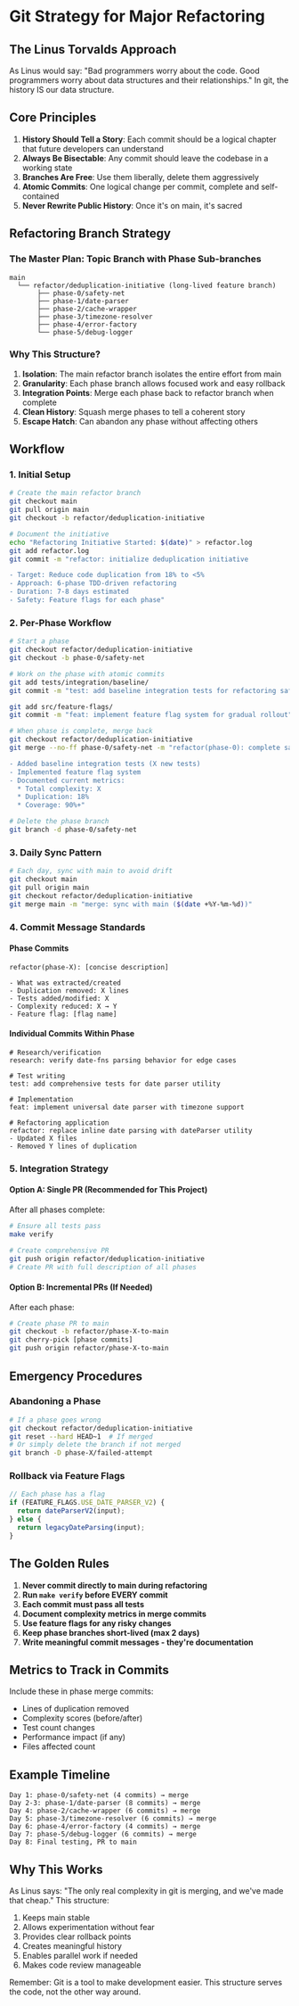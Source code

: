# Git Strategy for Major Refactoring

## The Linus Torvalds Approach

As Linus would say: "Bad programmers worry about the code. Good programmers worry about data structures and their relationships." In git, the history IS our data structure.

## Core Principles

1. **History Should Tell a Story**: Each commit should be a logical chapter that future developers can understand
2. **Always Be Bisectable**: Any commit should leave the codebase in a working state
3. **Branches Are Free**: Use them liberally, delete them aggressively
4. **Atomic Commits**: One logical change per commit, complete and self-contained
5. **Never Rewrite Public History**: Once it's on main, it's sacred

## Refactoring Branch Strategy

### The Master Plan: Topic Branch with Phase Sub-branches

```
main
  └── refactor/deduplication-initiative (long-lived feature branch)
       ├── phase-0/safety-net
       ├── phase-1/date-parser
       ├── phase-2/cache-wrapper
       ├── phase-3/timezone-resolver
       ├── phase-4/error-factory
       └── phase-5/debug-logger
```

### Why This Structure?

1. **Isolation**: The main refactor branch isolates the entire effort from main
2. **Granularity**: Each phase branch allows focused work and easy rollback
3. **Integration Points**: Merge each phase back to refactor branch when complete
4. **Clean History**: Squash merge phases to tell a coherent story
5. **Escape Hatch**: Can abandon any phase without affecting others

## Workflow

### 1. Initial Setup
```bash
# Create the main refactor branch
git checkout main
git pull origin main
git checkout -b refactor/deduplication-initiative

# Document the initiative
echo "Refactoring Initiative Started: $(date)" > refactor.log
git add refactor.log
git commit -m "refactor: initialize deduplication initiative

- Target: Reduce code duplication from 18% to <5%
- Approach: 6-phase TDD-driven refactoring
- Duration: 7-8 days estimated
- Safety: Feature flags for each phase"
```

### 2. Per-Phase Workflow
```bash
# Start a phase
git checkout refactor/deduplication-initiative
git checkout -b phase-0/safety-net

# Work on the phase with atomic commits
git add tests/integration/baseline/
git commit -m "test: add baseline integration tests for refactoring safety"

git add src/feature-flags/
git commit -m "feat: implement feature flag system for gradual rollout"

# When phase is complete, merge back
git checkout refactor/deduplication-initiative
git merge --no-ff phase-0/safety-net -m "refactor(phase-0): complete safety net implementation

- Added baseline integration tests (X new tests)
- Implemented feature flag system
- Documented current metrics:
  * Total complexity: X
  * Duplication: 18%
  * Coverage: 90%+"

# Delete the phase branch
git branch -d phase-0/safety-net
```

### 3. Daily Sync Pattern
```bash
# Each day, sync with main to avoid drift
git checkout main
git pull origin main
git checkout refactor/deduplication-initiative
git merge main -m "merge: sync with main ($(date +%Y-%m-%d))"
```

### 4. Commit Message Standards

#### Phase Commits
```
refactor(phase-X): [concise description]

- What was extracted/created
- Duplication removed: X lines
- Tests added/modified: X
- Complexity reduced: X → Y
- Feature flag: [flag name]
```

#### Individual Commits Within Phase
```
# Research/verification
research: verify date-fns parsing behavior for edge cases

# Test writing
test: add comprehensive tests for date parser utility

# Implementation
feat: implement universal date parser with timezone support

# Refactoring application
refactor: replace inline date parsing with dateParser utility
- Updated X files
- Removed Y lines of duplication
```

### 5. Integration Strategy

#### Option A: Single PR (Recommended for This Project)
After all phases complete:
```bash
# Ensure all tests pass
make verify

# Create comprehensive PR
git push origin refactor/deduplication-initiative
# Create PR with full description of all phases
```

#### Option B: Incremental PRs (If Needed)
After each phase:
```bash
# Create phase PR to main
git checkout -b refactor/phase-X-to-main
git cherry-pick [phase commits]
git push origin refactor/phase-X-to-main
```

## Emergency Procedures

### Abandoning a Phase
```bash
# If a phase goes wrong
git checkout refactor/deduplication-initiative
git reset --hard HEAD~1  # If merged
# Or simply delete the branch if not merged
git branch -D phase-X/failed-attempt
```

### Rollback via Feature Flags
```javascript
// Each phase has a flag
if (FEATURE_FLAGS.USE_DATE_PARSER_V2) {
  return dateParserV2(input);
} else {
  return legacyDateParsing(input);
}
```

## The Golden Rules

1. **Never commit directly to main during refactoring**
2. **Run `make verify` before EVERY commit**
3. **Each commit must pass all tests**
4. **Document complexity metrics in merge commits**
5. **Use feature flags for any risky changes**
6. **Keep phase branches short-lived (max 2 days)**
7. **Write meaningful commit messages - they're documentation**

## Metrics to Track in Commits

Include these in phase merge commits:
- Lines of duplication removed
- Complexity scores (before/after)
- Test count changes
- Performance impact (if any)
- Files affected count

## Example Timeline

```
Day 1: phase-0/safety-net (4 commits) → merge
Day 2-3: phase-1/date-parser (8 commits) → merge  
Day 4: phase-2/cache-wrapper (6 commits) → merge
Day 5: phase-3/timezone-resolver (6 commits) → merge
Day 6: phase-4/error-factory (4 commits) → merge
Day 7: phase-5/debug-logger (6 commits) → merge
Day 8: Final testing, PR to main
```

## Why This Works

As Linus says: "The only real complexity in git is merging, and we've made that cheap." This structure:

1. Keeps main stable
2. Allows experimentation without fear
3. Provides clear rollback points
4. Creates meaningful history
5. Enables parallel work if needed
6. Makes code review manageable

Remember: Git is a tool to make development easier. This structure serves the code, not the other way around.